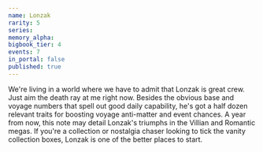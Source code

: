 ```yaml
---
name: Lonzak
rarity: 5
series:
memory_alpha:
bigbook_tier: 4
events: 7
in_portal: false
published: true
---
```


We're living in a world where we have to admit that Lonzak is great crew. Just aim the death ray at me right now. Besides the obvious base and voyage numbers that spell out good daily capability, he's got a half dozen relevant traits for boosting voyage anti-matter and event chances. A year from now, this note may detail Lonzak's triumphs in the Villian and Romantic megas. If you're a collection or nostalgia chaser looking to tick the vanity collection boxes, Lonzak is one of the better places to start.
